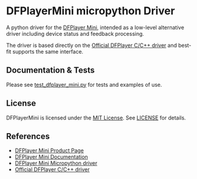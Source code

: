 # DFPlayerMini micropython Driver

A python driver for the [DFPlayer Mini](https://www.dfrobot.com/index.php?route=product/product&product_id=1121), intended as a low-level alternative driver including device status and feedback processing.

The driver is based directly on the [Official DFPlayer C/C++ driver](https://github.com/DFRobot/DFRobotDFPlayerMini) and best-fit supports the same interface. 

## Documentation & Tests

Please see [test_dfplayer_mini.py](test_dfplayer_mini.py) for tests and examples of use.

## License

DFPlayerMini is licensed under the [MIT License](https://en.wikipedia.org/wiki/MIT_License). See [LICENSE](LICENSE.txt) for details.

## References

* [DFPlayer Mini Product Page](https://www.dfrobot.com/index.php?route=product/product&product_id=1121)
* [DFPlayer Mini Documentation](https://picaxe.com/docs/spe033.pdf)
* [DFPlayer Mini Micropython driver](https://github.com/lavron/micropython-dfplayermini)
* [Official DFPlayer C/C++ driver](https://github.com/DFRobot/DFRobotDFPlayerMini)